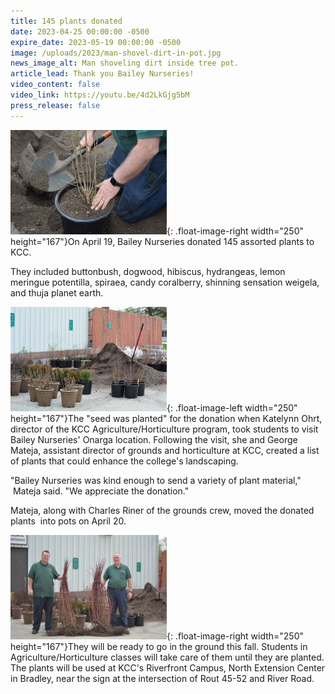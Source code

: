 ```yaml
---
title: 145 plants donated
date: 2023-04-25 00:00:00 -0500
expire_date: 2023-05-19 00:00:00 -0500
image: /uploads/2023/man-shovel-dirt-in-pot.jpg
news_image_alt: Man shoveling dirt inside tree pot.
article_lead: Thank you Bailey Nurseries!
video_content: false
video_link: https://youtu.be/4d2LkGjg5bM
press_release: false
---
```

![](/uploads/2023/man-planting-plant.jpg){: .float-image-right width="250" height="167"}On April 19, Bailey Nurseries donated 145 assorted plants to KCC.

They included buttonbush, dogwood, hibiscus, hydrangeas, lemon meringue potentilla, spiraea, candy coralberry, shinning sensation weigela, and thuja planet earth.

![](/uploads/2023/tree-planting-resoures.jpg){: .float-image-left width="250" height="167"}The "seed was planted" for the donation when Katelynn Ohrt, director of the KCC Agriculture/Horticulture program, took students to visit Bailey Nurseries' Onarga location. Following the visit, she and George Mateja, assistant director of grounds and horticulture at KCC, created a list of plants that could enhance the college's landscaping.

"Bailey Nurseries was kind enough to send a variety of plant material,"<br>&nbsp;Mateja said. "We appreciate the donation."

Mateja, along with Charles Riner of the grounds crew, moved the donated plants&nbsp; into pots on April 20.&nbsp;

![](/uploads/2023/two-men-with-tree-roots.JPG){: .float-image-right width="250" height="167"}They will be ready to go in the ground this fall. Students in Agriculture/Horticulture classes will take care of them until they are planted. The plants will be used at KCC's Riverfront Campus, North Extension Center in Bradley, near the sign at the intersection of Rout 45-52 and River Road.